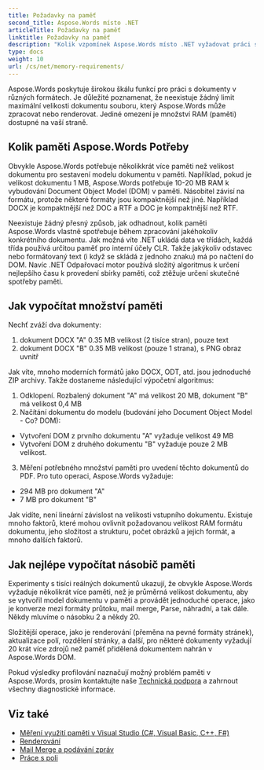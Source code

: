 ```yaml
---
title: Požadavky na paměť
second_title: Aspose.Words místo .NET
articleTitle: Požadavky na paměť
linktitle: Požadavky na paměť
description: "Kolik vzpomínek Aspose.Words místo .NET vyžadovat práci s dokumenty? Naučte se detaily."
type: docs
weight: 10
url: /cs/net/memory-requirements/
---
```


Aspose.Words poskytuje širokou škálu funkcí pro práci s dokumenty v různých formátech. Je důležité poznamenat, že neexistuje žádný limit maximální velikosti dokumentu souboru, který Aspose.Words může zpracovat nebo renderovat. Jediné omezení je množství RAM (paměti) dostupné na vaší straně.

## Kolik paměti Aspose.Words Potřeby

Obvykle Aspose.Words potřebuje několikkrát více paměti než velikost dokumentu pro sestavení modelu dokumentu v paměti. Například, pokud je velikost dokumentu 1 MB, Aspose.Words potřebuje 10-20 MB RAM k vybudování Document Object Model (DOM) v paměti. Násobitel závisí na formátu, protože některé formáty jsou kompaktnější než jiné. Například DOCX je kompaktnější než DOC a RTF a DOC je kompaktnější než RTF.

Neexistuje žádný přesný způsob, jak odhadnout, kolik paměti Aspose.Words vlastně spotřebuje během zpracování jakéhokoliv konkrétního dokumentu. Jak možná víte .NET ukládá data ve třídách, každá třída používá určitou paměť pro interní účely CLR. Takže jakýkoliv odstavec nebo formátovaný text (i když se skládá z jednoho znaku) má po načtení do DOM. Navíc .NET Odpařovací motor používá složitý algoritmus k určení nejlepšího času k provedení sbírky paměti, což ztěžuje určení skutečné spotřeby paměti.

## Jak vypočítat množství paměti

Nechť zváží dva dokumenty:

1. dokument DOCX "A" 0.35 MB velikost (2 tisíce stran), pouze text
2. dokument DOCX "B" 0.35 MB velikost (pouze 1 strana), s PNG obraz uvnitř

Jak víte, mnoho moderních formátů jako DOCX, ODT, atd. jsou jednoduché ZIP archivy. Takže dostaneme následující výpočetní algoritmus:
1. Odklopení. Rozbalený dokument "A" má velikost 20 MB, dokument "B" má velikost 0,4 MB
2. Načítání dokumentu do modelu (budování jeho Document Object Model - Co? DOM):
* Vytvoření DOM z prvního dokumentu "A" vyžaduje velikost 49 MB
* Vytvoření DOM z druhého dokumentu "B" vyžaduje pouze 2 MB velikost.
3. Měření potřebného množství paměti pro uvedení těchto dokumentů do PDF. Pro tuto operaci, Aspose.Words vyžaduje:
  * 294 MB pro dokument "A"
  * 7 MB pro dokument "B"

Jak vidíte, není lineární závislost na velikosti vstupního dokumentu. Existuje mnoho faktorů, které mohou ovlivnit požadovanou velikost RAM formátu dokumentu, jeho složitost a strukturu, počet obrázků a jejich formát, a mnoho dalších faktorů.

## Jak nejlépe vypočítat násobič paměti

Experimenty s tisíci reálných dokumentů ukazují, že obvykle Aspose.Words vyžaduje několikrát více paměti, než je průměrná velikost dokumentu, aby se vytvořil model dokumentu v paměti a provádět jednoduché operace, jako je konverze mezi formáty průtoku, mail merge, Parse, náhradní, a tak dále. Někdy mluvíme o násobku 2 a někdy 20.

Složitější operace, jako je renderování (přeměna na pevné formáty stránek), aktualizace polí, rozdělení stránky, a další, pro některé dokumenty vyžadují 20 krát více zdrojů než paměť přidělená dokumentem nahrán v Aspose.Words DOM.

Pokud výsledky profilování naznačují možný problém paměti v Aspose.Words, prosím kontaktujte naše [Technická podpora](/words/cs/net/technical-support/) a zahrnout všechny diagnostické informace.

## Viz také

* [Měření využití paměti v Visual Studio (C#, Visual Basic, C++, F#)](https://learn.microsoft.com/en-us/visualstudio/profiling/memory-usage?view=vs-2022)
* [Renderování](/words/cs/net/rendering/)
* [Mail Merge a podávání zpráv](/words/net/mail-merge-and-reporting/)
* [Práce s poli](/words/cs/net/working-with-fields/)